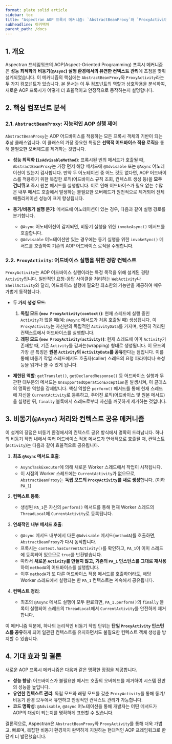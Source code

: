 ```yaml
---
format: plate solid article
sidebar: toc
title: "Aspectran AOP 프록시 메커니즘: `AbstractBeanProxy`와 `ProxyActivity`"
subheadline: 아키텍처
parent_path: /docs
---
```


## 1. 개요

Aspectran 프레임워크의 AOP(Aspect-Oriented Programming) 프록시 메커니즘은 **성능 최적화**와 **비동기(`@Async`) 실행 환경에서의 유연한 컨텍스트 관리**에 초점을 맞춰 설계되었습니다. 이 메커니즘의 핵심에는 `AbstractBeanProxy`와 `ProxyActivity`라는 두 가지 컴포넌트가 있습니다. 본 문서는 이 두 컴포넌트의 역할과 상호작용을 분석하여, 새로운 AOP 프록시가 어떻게 더 효율적이고 안정적으로 동작하는지 설명합니다.

## 2. 핵심 컴포넌트 분석

### 2.1. `AbstractBeanProxy`: 지능적인 AOP 실행 제어

`AbstractBeanProxy`는 AOP 어드바이스를 적용하는 모든 프록시 객체의 기반이 되는 추상 클래스입니다. 이 클래스의 가장 중요한 특징은 **선택적 어드바이스 적용 로직**을 통해 불필요한 오버헤드를 제거하는 것입니다.

-   **성능 최적화 (`isAdvisableMethod`)**: 프록시된 빈의 메서드가 호출될 때, `AbstractBeanProxy`는 가장 먼저 해당 메서드에 `@Advisable` 또는 `@Async` 어노테이션이 있는지 검사합니다. 만약 두 어노테이션 중 어느 것도 없다면, AOP 어드바이스를 적용하기 위한 복잡한 로직(어드바이스 규칙 조회, 컨텍스트 생성 등)을 **모두 건너뛰고** 즉시 원본 메서드를 실행합니다. 이로 인해 어드바이스가 필요 없는 수많은 내부 메서드 호출에서 발생하는 불필요한 오버헤드가 원천적으로 제거되어 전체 애플리케이션 성능이 크게 향상됩니다.

-   **동기/비동기 실행 분기**: 메서드에 어노테이션이 있는 경우, 다음과 같이 실행 경로를 분기합니다.
    -   `@Async` 어노테이션이 감지되면, 비동기 실행을 위한 `invokeAsync()` 메서드를 호출합니다.
    -   `@Advisable` 어노테이션만 있는 경우에는 동기 실행을 위한 `invokeSync()` 메서드를 호출하여 기존의 AOP 어드바이스 로직을 수행합니다.

### 2.2. `ProxyActivity`: 어드바이스 실행을 위한 경량 컨텍스트

`ProxyActivity`는 AOP 어드바이스 실행이라는 특정 목적을 위해 설계된 경량 `Activity`입니다. 일반적인 요청-응답 사이클을 처리하는 `WebActivity`나 `ShellActivity`와 달리, 어드바이스 실행에 필요한 최소한의 기능만을 제공하여 매우 가볍게 동작합니다.

-   **두 가지 생성 모드**:
    1.  **독립 모드 (`new ProxyActivity(context)`)**: 현재 스레드에 실행 중인 `Activity`가 없을 때(예: `@Async` 메서드가 처음 호출될 때) 생성됩니다. 이 `ProxyActivity`는 자신만의 독립적인 `ActivityData`를 가지며, 완전히 격리된 컨텍스트에서 어드바이스를 실행합니다.
    2.  **래핑 모드 (`new ProxyActivity(activity)`)**: 현재 스레드에 이미 `Activity`가 존재할 때, 기존 `Activity`를 감싸는(wrapping) 형태로 생성됩니다. 이 모드의 가장 큰 특징은 **원본 `Activity`의 `ActivityData`를 공유**한다는 점입니다. 이를 통해 비동기 작업 스레드에서도 호출자(caller) 스레드의 요청 파라미터나 속성 등을 읽거나 쓸 수 있게 됩니다.

-   **제한된 역할**: `getTranslet()`, `getDeclaredResponse()` 등 어드바이스 실행과 무관한 대부분의 메서드는 `UnsupportedOperationException`을 발생시켜, 이 클래스의 명확한 역할을 강제합니다. 핵심 역할은 `perform()` 메서드를 통해 현재 스레드에 자신을 `CurrentActivity`로 등록하고, 주어진 로직(어드바이스 및 원본 메서드)을 실행한 뒤, `finally` 블록에서 스레드로부터 자신을 깨끗하게 제거하는 것입니다.

## 3. 비동기(`@Async`) 처리와 컨텍스트 공유 메커니즘

이 설계의 장점은 비동기 환경에서의 컨텍스트 공유 방식에서 명확히 드러납니다. 하나의 비동기 작업 내에서 여러 어드바이스 적용 메서드가 연쇄적으로 호출될 때, 컨텍스트(`Activity`)는 다음과 같이 효율적으로 공유됩니다.

1.  **최초 `@Async` 메서드 호출**:
    -   `AsyncTaskExecutor`에 의해 새로운 Worker 스레드에서 작업이 시작됩니다.
    -   이 시점의 Worker 스레드에는 `CurrentActivity`가 없으므로, `AbstractBeanProxy`는 **독립 모드의 `ProxyActivity`를 새로 생성**합니다. (이하 `PA_1`)

2.  **컨텍스트 등록**:
    -   생성된 `PA_1`은 자신의 `perform()` 메서드를 통해 현재 Worker 스레드의 `ThreadLocal`에 `CurrentActivity`로 등록됩니다.

3.  **연쇄적인 내부 메서드 호출**:
    -   `@Async` 메서드 내부에서 다른 `@Advisable` 메서드(`methodA`)를 호출하면, `AbstractBeanProxy`가 다시 동작합니다.
    -   프록시는 `context.hasCurrentActivity()`를 확인하고, `PA_1`이 이미 스레드에 등록되어 있으므로 `true`를 반환받습니다.
    -   따라서 **새로운 `Activity`를 만들지 않고, 기존의 `PA_1` 인스턴스를 그대로 재사용**하여 `methodA`의 어드바이스를 실행합니다.
    -   이후 `methodA`가 또 다른 어드바이스 적용 메서드를 호출하더라도, 해당 Worker 스레드에서 실행되는 한 `PA_1` 컨텍스트는 계속해서 공유됩니다.

4.  **컨텍스트 정리**:
    -   최초의 `@Async` 메서드 실행이 모두 완료되면, `PA_1.perform()`의 `finally` 블록이 실행되어 스레드의 `ThreadLocal`에서 `CurrentActivity`를 안전하게 제거합니다.

이 메커니즘 덕분에, 하나의 논리적인 비동기 작업 단위는 **단일 `ProxyActivity` 인스턴스를 공유**하게 되어 일관된 컨텍스트를 유지하면서도 불필요한 컨텍스트 객체 생성을 방지할 수 있습니다.

## 4. 기대 효과 및 결론

새로운 AOP 프록시 메커니즘은 다음과 같은 명확한 장점을 제공합니다.

-   **성능 향상**: 어드바이스가 불필요한 메서드 호출의 오버헤드를 제거하여 시스템 전반의 성능을 높입니다.
-   **유연한 컨텍스트 관리**: 독립 모드와 래핑 모드를 갖춘 `ProxyActivity`를 통해 동기/비동기 환경 모두에서 유연하고 안정적인 컨텍스트 관리가 가능합니다.
-   **코드 명확성**: `@Advisable`, `@Async` 어노테이션을 통해 개발자는 어떤 메서드가 AOP의 대상이 되는지를 명확하게 표현할 수 있습니다.

결론적으로, Aspectran은 `AbstractBeanProxy`와 `ProxyActivity`를 통해 더욱 가볍고, 빠르며, 복잡한 비동기 환경까지 완벽하게 지원하는 현대적인 AOP 프레임워크로 한 단계 더 발전했습니다.